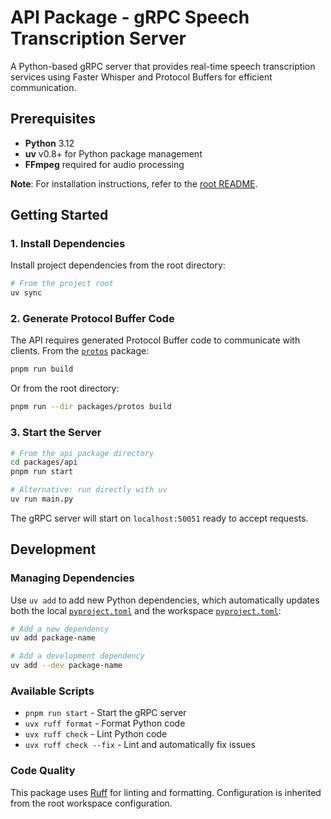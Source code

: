 # API Package - gRPC Speech Transcription Server

A Python-based gRPC server that provides real-time speech transcription services using Faster Whisper and Protocol Buffers for efficient communication.

## Prerequisites

- **Python** 3.12
- **uv** v0.8+ for Python package management
- **FFmpeg** required for audio processing

**Note**: For installation instructions, refer to the [root README](../../README.md#prerequisites).

## Getting Started

### 1. Install Dependencies

Install project dependencies from the root directory:

```bash
# From the project root
uv sync
```

### 2. Generate Protocol Buffer Code

The API requires generated Protocol Buffer code to communicate with clients. From the [`protos`](../protos/) package:

```bash
pnpm run build
```

Or from the root directory:

```bash
pnpm run --dir packages/protos build
```

### 3. Start the Server

```bash
# From the api package directory
cd packages/api
pnpm run start

# Alternative: run directly with uv
uv run main.py
```

The gRPC server will start on `localhost:50051` ready to accept requests.

## Development

### Managing Dependencies

Use `uv add` to add new Python dependencies, which automatically updates both the local [`pyproject.toml`](pyproject.toml) and the workspace [`pyproject.toml`](../../pyproject.toml):

```bash
# Add a new dependency
uv add package-name

# Add a development dependency
uv add --dev package-name
```

### Available Scripts

- `pnpm run start` - Start the gRPC server
- `uvx ruff format` - Format Python code
- `uvx ruff check` - Lint Python code
- `uvx ruff check --fix` - Lint and automatically fix issues

### Code Quality

This package uses [Ruff](https://docs.astral.sh/ruff/) for linting and formatting. Configuration is inherited from the root workspace configuration.
